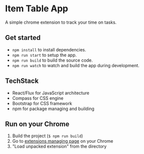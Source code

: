 # Item Table App
A simple chrome extension to track your time on tasks.

## Get started
- `npm install` to install dependencies.
- `npm run start` to setup the app.
- `npm run build` to build the source code.
- `npm run watch` to watch and build the app during development.

## TechStack
- React/Flux for JavaScript architecture
- Compass for CSS engine
- Bootstrap for CSS framework
- npm for package managing and building

## Run on your Chrome
1. Build the project (`$ npm run build`)
2. Go to [extensions managing page](chrome://extensions/) on your Chrome
3. "Load unpacked extension" from the directory
